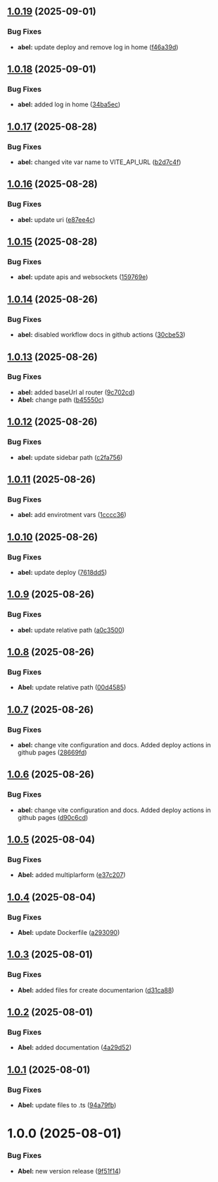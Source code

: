 ## [1.0.19](https://github.com/AbelGRubio/frontend-chat/compare/v1.0.18...v1.0.19) (2025-09-01)


### Bug Fixes

* **abel:** update deploy and remove log in home ([f46a39d](https://github.com/AbelGRubio/frontend-chat/commit/f46a39df0d21a550e7296027de9c699c64b0045c))

## [1.0.18](https://github.com/AbelGRubio/frontend-chat/compare/v1.0.17...v1.0.18) (2025-09-01)


### Bug Fixes

* **abel:** added log in home ([34ba5ec](https://github.com/AbelGRubio/frontend-chat/commit/34ba5ecbcbb75558ccd2abe8354f18124a0ccdae))

## [1.0.17](https://github.com/AbelGRubio/frontend-chat/compare/v1.0.16...v1.0.17) (2025-08-28)


### Bug Fixes

* **abel:** changed vite var name to VITE_API_URL ([b2d7c4f](https://github.com/AbelGRubio/frontend-chat/commit/b2d7c4fdd56c0638e343f7e6787d253447298b24))

## [1.0.16](https://github.com/AbelGRubio/frontend-chat/compare/v1.0.15...v1.0.16) (2025-08-28)


### Bug Fixes

* **abel:** update uri ([e87ee4c](https://github.com/AbelGRubio/frontend-chat/commit/e87ee4c80aa8eea669e8f6c69c7326a3d5705f7a))

## [1.0.15](https://github.com/AbelGRubio/frontend-chat/compare/v1.0.14...v1.0.15) (2025-08-28)


### Bug Fixes

* **abel:** update apis and websockets ([159769e](https://github.com/AbelGRubio/frontend-chat/commit/159769e0c38b5f72e9bb051097363a8c8b791871))

## [1.0.14](https://github.com/AbelGRubio/frontend-chat/compare/v1.0.13...v1.0.14) (2025-08-26)


### Bug Fixes

* **abel:** disabled workflow docs in github actions ([30cbe53](https://github.com/AbelGRubio/frontend-chat/commit/30cbe53ca0c96e84f855e63b90aaea1c6440c1c8))

## [1.0.13](https://github.com/AbelGRubio/frontend-chat/compare/v1.0.12...v1.0.13) (2025-08-26)


### Bug Fixes

* **abel:** added baseUrl al router ([9c702cd](https://github.com/AbelGRubio/frontend-chat/commit/9c702cd3cf969e33581db5c6910a9a32f40de20e))
* **Abel:** change path ([b45550c](https://github.com/AbelGRubio/frontend-chat/commit/b45550c2a5517c46d263fd0933f4e2dc9f5161c7))

## [1.0.12](https://github.com/AbelGRubio/frontend-chat/compare/v1.0.11...v1.0.12) (2025-08-26)


### Bug Fixes

* **abel:** update sidebar path ([c2fa756](https://github.com/AbelGRubio/frontend-chat/commit/c2fa7568aa6f882d1516787d340da576c9e5ff8d))

## [1.0.11](https://github.com/AbelGRubio/frontend-chat/compare/v1.0.10...v1.0.11) (2025-08-26)


### Bug Fixes

* **abel:** add envirotment vars ([1cccc36](https://github.com/AbelGRubio/frontend-chat/commit/1cccc3633e1da14889bd445ce0299f20f5226b82))

## [1.0.10](https://github.com/AbelGRubio/frontend-chat/compare/v1.0.9...v1.0.10) (2025-08-26)


### Bug Fixes

* **abel:** update deploy ([7618dd5](https://github.com/AbelGRubio/frontend-chat/commit/7618dd5dbfcb44d39a1aef3b4db52fd64f52fa99))

## [1.0.9](https://github.com/AbelGRubio/frontend-chat/compare/v1.0.8...v1.0.9) (2025-08-26)


### Bug Fixes

* **abel:** update relative path ([a0c3500](https://github.com/AbelGRubio/frontend-chat/commit/a0c3500b4a59ec610a344c259a0ef39ba7d14132))

## [1.0.8](https://github.com/AbelGRubio/frontend-chat/compare/v1.0.7...v1.0.8) (2025-08-26)


### Bug Fixes

* **Abel:** update relative path ([00d4585](https://github.com/AbelGRubio/frontend-chat/commit/00d4585564a4b570cc8c5dadeedb0252a0618124))

## [1.0.7](https://github.com/AbelGRubio/frontend-chat/compare/v1.0.6...v1.0.7) (2025-08-26)


### Bug Fixes

* **abel:** change vite configuration and docs. Added deploy actions in github pages ([28669fd](https://github.com/AbelGRubio/frontend-chat/commit/28669fda0d9366274b31bc3eb4f5845c71179a9c))

## [1.0.6](https://github.com/AbelGRubio/frontend-chat/compare/v1.0.5...v1.0.6) (2025-08-26)


### Bug Fixes

* **abel:** change vite configuration and docs. Added deploy actions in github pages ([d90c6cd](https://github.com/AbelGRubio/frontend-chat/commit/d90c6cd6774dbee22c2021bf5328b8e7b8430aa1))

## [1.0.5](https://github.com/AbelGRubio/frontend-chat/compare/v1.0.4...v1.0.5) (2025-08-04)


### Bug Fixes

* **Abel:** added multiplarform ([e37c207](https://github.com/AbelGRubio/frontend-chat/commit/e37c207115c48182efa413058e2840095d440262))

## [1.0.4](https://github.com/AbelGRubio/frontend-chat/compare/v1.0.3...v1.0.4) (2025-08-04)


### Bug Fixes

* **Abel:** update Dockerfile ([a293090](https://github.com/AbelGRubio/frontend-chat/commit/a2930908bd1718cc342a589587e0359cd6bc9120))

## [1.0.3](https://github.com/AbelGRubio/frontend-chat/compare/v1.0.2...v1.0.3) (2025-08-01)


### Bug Fixes

* **Abel:** added files for create documentarion ([d31ca88](https://github.com/AbelGRubio/frontend-chat/commit/d31ca889a14975d3dad6621911553649474f3817))

## [1.0.2](https://github.com/AbelGRubio/frontend-chat/compare/v1.0.1...v1.0.2) (2025-08-01)


### Bug Fixes

* **Abel:** added documentation ([4a29d52](https://github.com/AbelGRubio/frontend-chat/commit/4a29d52ba6d84b6f271c91deff5f9c177a08c255))

## [1.0.1](https://github.com/AbelGRubio/frontend-chat/compare/v1.0.0...v1.0.1) (2025-08-01)


### Bug Fixes

* **Abel:** update files to .ts ([94a79fb](https://github.com/AbelGRubio/frontend-chat/commit/94a79fb2b79fd1c18d40ec9eeb8377e87e00aa93))

# 1.0.0 (2025-08-01)


### Bug Fixes

* **Abel:** new version release ([9f51f14](https://github.com/AbelGRubio/frontend-chat/commit/9f51f149b641144c65d432a308a36ead73d5d879))
